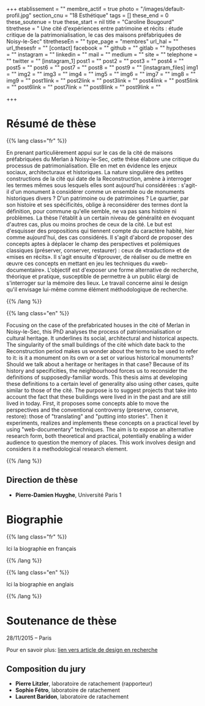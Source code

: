 +++
etablissement = ""
membre_actif = true
photo = "/images/default-profil.jpg"
section_cnu = "18 Esthétique"
tags = []
these_end = 0
these_soutenue = true
these_start = nil
title = "Caroline Bougourd"
titrethese = " Une cité d'expériences entre patrimoine et récits : étude critique de la patrimonialisation, le cas des maisons préfabriquées de Noisy-le-Sec"
titretheseEn = ""
type_page = "membres"
url_hal = ""
url_thesesfr = ""
[contact]
facebook = ""
github = ""
gitlab = ""
hypotheses = ""
instagram = ""
linkedin = ""
mail = ""
medium = ""
site = ""
telephone = ""
twitter = ""
[instagram_1]
post1 = ""
post2 = ""
post3 = ""
post4 = ""
post5 = ""
post6 = ""
post7 = ""
post8 = ""
post9 = ""
[instagram_files]
img1 = ""
img2 = ""
img3 = ""
img4 = ""
img5 = ""
img6 = ""
img7 = ""
img8 = ""
img9 = ""
post1link = ""
post2link = ""
post3link = ""
post4link = ""
post5link = ""
post6link = ""
post7link = ""
post8link = ""
post9link = ""

+++

<!-- Supprimer les parties non remplies (supprimer les blocks de lang s'il n'y a pas deux langues). Tu es libre d'ajouter ce que tu veux à cette partie -->

# Résumé de thèse

{{% lang class="fr" %}}

En prenant particulièrement appui sur le cas de la cité de maisons préfabriquées du Merlan à Noisy-le-Sec, cette thèse élabore une critique du processus de patrimonialisation. Elle en met en évidence les enjeux sociaux, architecturaux et historiques. La nature singulière des petites constructions de la cité qui date de la Reconstruction, amène à interroger les termes mêmes sous lesquels elles sont aujourd'hui considérées : s'agit-il d'un monument à considérer comme un ensemble ou de monuments historiques divers ? D'un patrimoine ou de patrimoines ? Le quartier, par son histoire et ses spécificités, oblige à reconsidérer des termes dont la définition, pour commune qu'elle semble, ne va pas sans histoire ni problèmes. La thèse l'établit à un certain niveau de généralité en évoquant d'autres cas, plus ou moins proches de ceux de la cité. Le but est d'esquisser des propositions qui tiennent compte du caractère habité, hier comme aujourd'hui, des cas considérés. Il s'agit d'abord de proposer des concepts aptes à déplacer le champ des perspectives et polémiques classiques (préserver, conserver, restaurer) : ceux de «traduction» et de «mises en récits». Il s'agit ensuite d'éprouver, de réaliser ou de mettre en œuvre ces concepts en mettant en jeu les techniques du «web-documentaire». L'objectif est d'exposer une forme alternative de recherche, théorique et pratique, susceptible de permettre à un public élargi de s'interroger sur la mémoire des lieux. Le travail concerne ainsi le design qu'il envisage lui-même comme élément méthodologique de recherche.

{{% /lang %}}

{{% lang class="en" %}}

Focusing on the case of the prefabricated houses in the cité of Merlan in Noisy-le-Sec, this PhD analyses the process of patriomonialisation or cultural heritage. It underlines its social, architectural and historical aspects. The singularity of the small buildings of the cité which date back to the Reconstruction period makes us wonder about the terms to be used to refer to it: is it a monument on its own or a set or various historical monuments? Should we talk about a heritage or heritages in that case? Because of its history and specificities, the neighbourhood forces us to reconsider the definitions of supposedly-familiar words. This thesis aims at developing these definitions to a certain level of generality also using other cases, quite similar to those of the cité. The purpose is to suggest projects that take into account the fact that these buildings were lived in in the past and are still lived in today. First, it proposes some concepts able to move the perspectives and the conventional controversy (preserve, conserve, restore): those of "translating" and "putting into stories". Then it experiments, realizes and implements these concepts on a practical level by using "web-documentary" techniques. The aim is to expose an alternative research form, both theoretical and practical, potentially enabling a wider audience to question the memory of places. This work involves design and considers it a methodological research element.

{{% /lang %}}

## Direction de thèse

* **Pierre-Damien Huyghe**, Université Paris 1

# Biographie

{{% lang class="fr" %}}

Ici la biographie en français

{{% /lang %}}

{{% lang class="en" %}}

Ici la biographie en anglais

{{% /lang %}}

# Soutenance de thèse

28/11/2015 – Paris

Pour en savoir plus: [lien vers article de design en recherche]()

## Composition du jury

* **Pierre Litzler**, laboratoire de ratachement (rapporteur)
* **Sophie Fétro**, laboratoire de ratachement
* **Laurent Baridon**, laboratoire de ratachement